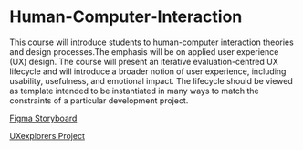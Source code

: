 # Human-Computer-Interaction

This course will introduce students to human-computer interaction theories and design processes.The emphasis will be on applied user experience (UX) design. The course will present an iterative evaluation-centred UX lifecycle and will introduce a broader notion of user experience, including usability, usefulness, and emotional impact. The lifecycle should be viewed as template intended to be instantiated in many ways to match the constraints of a particular development project.

[Figma Storyboard](https://www.figma.com/board/wBjaAdqMJP6b3GnwDpcQaZ/HCI-SECV2113-01-24-25-2?node-id=741-84&p=f&t=odcb97Q5PdoMeJqd-0)

[UXexplorers Project](https://github.com/kalai7-web/Human-Computer-Interaction/blob/1b673b0301db0379a6ff733d6ec6db4d556f8e87/HCI%20GROUP%20UXplorers%20-%20PROJECT%20P2.pdf)
